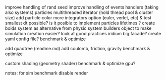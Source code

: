 improve handling of rand seed
improve handling of events handlers (taking also systems)
particles multithreaded iterator (hold thread pool & cluster size)
add particle color
more integrators option (euler, verlet, etc) & test smallest dt possible?
is it posible to implement particles lifetimes ?
create boids system as alternative from physic system
builders object to make simulation creation easier? look at good practices
iridium big facade?
create yaml config file?
benchmark & optimize

add quadtree (readme.md)
add coulomb, friction, gravity
benchmark & optimize

custom shading (geometry shader)
benchmark & optimize gpu?

notes:
for sim benchmark disable render
